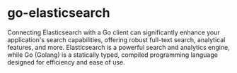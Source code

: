 # go-elasticsearch
Connecting Elasticsearch with a Go client can significantly enhance your application's search capabilities, offering robust full-text search, analytical features, and more. Elasticsearch is a powerful search and analytics engine, while Go (Golang) is a statically typed, compiled programming language designed for efficiency and ease of use. 
